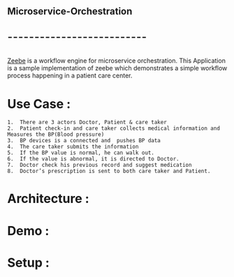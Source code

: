 ## Microservice-Orchestration
# ¯¯¯¯¯¯¯¯¯¯¯¯¯¯¯¯¯¯¯¯¯¯¯¯¯¯

[Zeebe](https://zeebe.io) is a workflow engine for microservice orchestration.
This Application is a sample implementation of zeebe which demonstrates a simple workflow process happening in a patient care center.

# Use Case :

	1.	There are 3 actors Doctor, Patient & care taker
	2.	Patient check-in and care taker collects medical information and Measures the BP(Blood pressure)
	3.	BP devices is a connected and  pushes BP data
	4.	The care taker submits the information
	5.	If the BP value is normal, he can walk out.
	6.	If the value is abnormal, it is directed to Doctor.
	7.	Doctor check his previous record and suggest medication 
	8.	Doctor’s prescription is sent to both care taker and Patient.

# Architecture :

# Demo : 

# Setup : 

